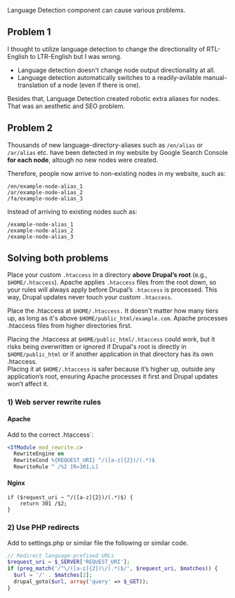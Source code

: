 Language Detection component can cause various problems.

## Problem 1 ##

I thought to utilize language detection to change the directionality of RTL-English to LTR-English but I was wrong.

* Language detection doesn't change node output directionality at all.
* Language detection automatically switches to a readily-avilable manual-translation of a node (even if there is one).

Besides that, Language Detection created robotic extra aliases for nodes. That was an aesthetic and SEO problem.

## Problem 2 ##

Thousands of new language-directory-aliases such as `/en/alias` or `/ar/alias` etc. have been detected in my website by Google Search Console **for each node**, altough no new nodes were created. 

Therefore, people now arrive to non-existing nodes in my website, such as:

```
/en/example-node-alias_1
/ar/example-node-alias_2
/fa/example-node-alias_3
```

Instead of arriving to existing nodes such as:

```
/example-node-alias_1
/example-node-alias_2
/example-node-alias_3
```

## Solving both problems

Place your custom `.htaccess` in a directory **above Drupal’s root** (e.g., `$HOME/.htaccess`). Apache applies `.htaccess` files from the root down, so your rules will always apply before Drupal’s `.htaccess` is processed. This way, Drupal updates never touch your custom `.htaccess`.

Place the .htaccess at `$HOME/.htaccess.` It doesn't matter how many tiers up, as long as it's above `$HOME/public_html/example.com`. Apache processes .htaccess files from higher directories first.

Placing the .htaccess at `$HOME/public_html/.htaccess` could work, but it risks being overwritten or ignored if Drupal's root is directly in `$HOME/public_html` or if another application in that directory has its own .htaccess.<br>
Placing it at `$HOME/.htaccess` is safer because it’s higher up, outside any application’s root, ensuring Apache processes it first and Drupal updates won’t affect it.

### 1) Web server rewrite rules

#### Apache

Add to the correct .htaccess`:

```apache
<IfModule mod_rewrite.c>
  RewriteEngine on
  RewriteCond %{REQUEST_URI} ^/([a-z]{2})/(.*)$
  RewriteRule ^ /%2 [R=301,L]
```

#### Nginx

```nginx
if ($request_uri ~ ^/([a-z]{2})/(.*)$) {
    return 301 /$2;
}
```

### 2) Use PHP redirects

Add to settings.php or similar file the following or similar code.

```php
// Redirect language-prefixed URLs
$request_uri = $_SERVER['REQUEST_URI'];
if (preg_match('/^\/([a-z]{2})\/(.*)$/', $request_uri, $matches)) {
  $url = '/' . $matches[2];
  drupal_goto($url, array('query' => $_GET));
}
```
